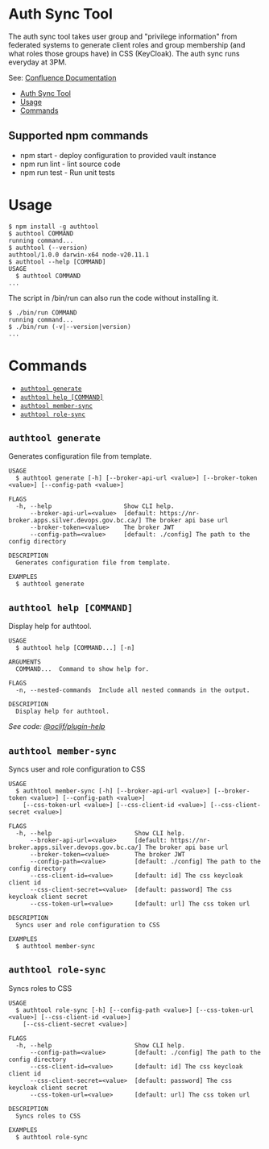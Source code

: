 # Auth Sync Tool

The auth sync tool takes user group and "privilege information" from federated systems to generate client roles and group membership (and what roles those groups have) in CSS (KeyCloak).
The auth sync runs everyday at 3PM.

See: [Confluence Documentation](https://apps.nrs.gov.bc.ca/int/confluence/x/LpZvBQ)


<!-- toc -->
* [Auth Sync Tool](#auth-sync-tool)
* [Usage](#usage)
* [Commands](#commands)
<!-- tocstop -->

## Supported npm commands

* npm start - deploy configuration to provided vault instance
* npm run lint - lint source code
* npm run test - Run unit tests
# Usage
<!-- usage -->
```sh-session
$ npm install -g authtool
$ authtool COMMAND
running command...
$ authtool (--version)
authtool/1.0.0 darwin-x64 node-v20.11.1
$ authtool --help [COMMAND]
USAGE
  $ authtool COMMAND
...
```
<!-- usagestop -->

The script in /bin/run can also run the code without installing it.

```sh-session
$ ./bin/run COMMAND
running command...
$ ./bin/run (-v|--version|version)
...
```

# Commands
<!-- commands -->
* [`authtool generate`](#authtool-generate)
* [`authtool help [COMMAND]`](#authtool-help-command)
* [`authtool member-sync`](#authtool-member-sync)
* [`authtool role-sync`](#authtool-role-sync)

## `authtool generate`

Generates configuration file from template.

```
USAGE
  $ authtool generate [-h] [--broker-api-url <value>] [--broker-token <value>] [--config-path <value>]

FLAGS
  -h, --help                    Show CLI help.
      --broker-api-url=<value>  [default: https://nr-broker.apps.silver.devops.gov.bc.ca/] The broker api base url
      --broker-token=<value>    The broker JWT
      --config-path=<value>     [default: ./config] The path to the config directory

DESCRIPTION
  Generates configuration file from template.

EXAMPLES
  $ authtool generate
```

## `authtool help [COMMAND]`

Display help for authtool.

```
USAGE
  $ authtool help [COMMAND...] [-n]

ARGUMENTS
  COMMAND...  Command to show help for.

FLAGS
  -n, --nested-commands  Include all nested commands in the output.

DESCRIPTION
  Display help for authtool.
```

_See code: [@oclif/plugin-help](https://github.com/oclif/plugin-help/blob/v6.2.8/src/commands/help.ts)_

## `authtool member-sync`

Syncs user and role configuration to CSS

```
USAGE
  $ authtool member-sync [-h] [--broker-api-url <value>] [--broker-token <value>] [--config-path <value>]
    [--css-token-url <value>] [--css-client-id <value>] [--css-client-secret <value>]

FLAGS
  -h, --help                       Show CLI help.
      --broker-api-url=<value>     [default: https://nr-broker.apps.silver.devops.gov.bc.ca/] The broker api base url
      --broker-token=<value>       The broker JWT
      --config-path=<value>        [default: ./config] The path to the config directory
      --css-client-id=<value>      [default: id] The css keycloak client id
      --css-client-secret=<value>  [default: password] The css keycloak client secret
      --css-token-url=<value>      [default: url] The css token url

DESCRIPTION
  Syncs user and role configuration to CSS

EXAMPLES
  $ authtool member-sync
```

## `authtool role-sync`

Syncs roles to CSS

```
USAGE
  $ authtool role-sync [-h] [--config-path <value>] [--css-token-url <value>] [--css-client-id <value>]
    [--css-client-secret <value>]

FLAGS
  -h, --help                       Show CLI help.
      --config-path=<value>        [default: ./config] The path to the config directory
      --css-client-id=<value>      [default: id] The css keycloak client id
      --css-client-secret=<value>  [default: password] The css keycloak client secret
      --css-token-url=<value>      [default: url] The css token url

DESCRIPTION
  Syncs roles to CSS

EXAMPLES
  $ authtool role-sync
```
<!-- commandsstop -->
